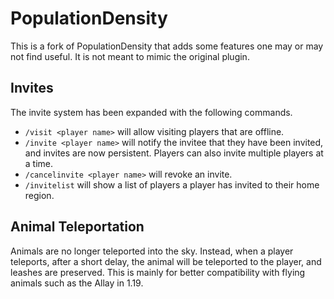 # PopulationDensity

This is a fork of PopulationDensity that adds some features one may or may not find useful. It is not meant to mimic the original plugin.

## Invites
The invite system has been expanded with the following commands.
* `/visit <player name>` will allow visiting players that are offline.
* `/invite <player name>` will notify the invitee that they have been invited, and invites are now persistent. Players can also invite multiple players at a time.
* `/cancelinvite <player name>` will revoke an invite.
* `/invitelist` will show a list of players a player has invited to their home region.

## Animal Teleportation
Animals are no longer teleported into the sky. Instead, when a player teleports, after a short delay, the animal will be teleported to the player, and leashes are preserved. This is mainly for better compatibility with flying animals such as the Allay in 1.19.
